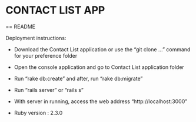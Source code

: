 # CONTACT LIST APP
== README

Deployment instructions:

* Download the Contact List application or use the “git clone ...” command for your preference folder

* Open the console application and go to Contact List application folder

* Run “rake db:create” and after, run “rake db:migrate”

* Run “rails server” or “rails s”

* With server in running, access the web address “http://localhost:3000”

* Ruby version : 2.3.0
